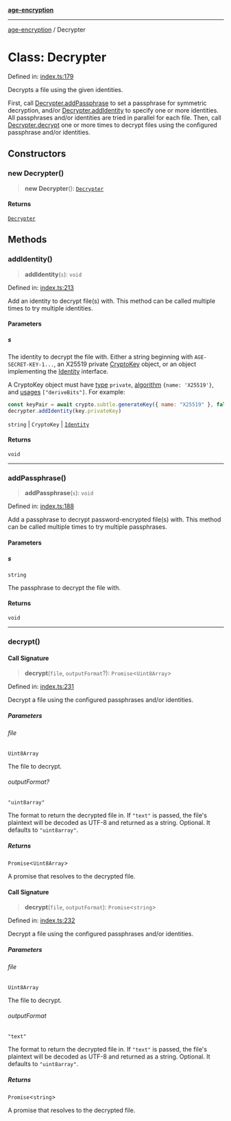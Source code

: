 [**age-encryption**](../README.md)

***

[age-encryption](../README.md) / Decrypter

# Class: Decrypter

Defined in: [index.ts:179](https://github.com/FiloSottile/typage/blob/71f68da909e30220d568bfb648bafe630e17f03c/lib/index.ts#L179)

Decrypts a file using the given identities.

First, call [Decrypter.addPassphrase](Decrypter.md#addpassphrase) to set a passphrase for symmetric
decryption, and/or [Decrypter.addIdentity](Decrypter.md#addidentity) to specify one or more
identities. All passphrases and/or identities are tried in parallel for each
file. Then, call [Decrypter.decrypt](Decrypter.md#decrypt) one or more times to decrypt files
using the configured passphrase and/or identities.

## Constructors

### new Decrypter()

> **new Decrypter**(): [`Decrypter`](Decrypter.md)

#### Returns

[`Decrypter`](Decrypter.md)

## Methods

### addIdentity()

> **addIdentity**(`s`): `void`

Defined in: [index.ts:213](https://github.com/FiloSottile/typage/blob/71f68da909e30220d568bfb648bafe630e17f03c/lib/index.ts#L213)

Add an identity to decrypt file(s) with. This method can be called
multiple times to try multiple identities.

#### Parameters

##### s

The identity to decrypt the file with. Either a string
beginning with `AGE-SECRET-KEY-1...`, an X25519 private
[CryptoKey](https://developer.mozilla.org/en-US/docs/Web/API/CryptoKey)
object, or an object implementing the [Identity](../interfaces/Identity.md) interface.

A CryptoKey object must have
[type](https://developer.mozilla.org/en-US/docs/Web/API/CryptoKey/type)
`private`,
[algorithm](https://developer.mozilla.org/en-US/docs/Web/API/CryptoKey/algorithm)
`{name: 'X25519'}`, and
[usages](https://developer.mozilla.org/en-US/docs/Web/API/CryptoKey/usages)
`["deriveBits"]`. For example:
```js
const keyPair = await crypto.subtle.generateKey({ name: "X25519" }, false, ["deriveBits"])
decrypter.addIdentity(key.privateKey)
```

`string` | `CryptoKey` | [`Identity`](../interfaces/Identity.md)

#### Returns

`void`

***

### addPassphrase()

> **addPassphrase**(`s`): `void`

Defined in: [index.ts:188](https://github.com/FiloSottile/typage/blob/71f68da909e30220d568bfb648bafe630e17f03c/lib/index.ts#L188)

Add a passphrase to decrypt password-encrypted file(s) with. This method
can be called multiple times to try multiple passphrases.

#### Parameters

##### s

`string`

The passphrase to decrypt the file with.

#### Returns

`void`

***

### decrypt()

#### Call Signature

> **decrypt**(`file`, `outputFormat`?): `Promise`\<`Uint8Array`\>

Defined in: [index.ts:231](https://github.com/FiloSottile/typage/blob/71f68da909e30220d568bfb648bafe630e17f03c/lib/index.ts#L231)

Decrypt a file using the configured passphrases and/or identities.

##### Parameters

###### file

`Uint8Array`

The file to decrypt.

###### outputFormat?

`"uint8array"`

The format to return the decrypted file in. If
`"text"` is passed, the file's plaintext will be decoded as UTF-8 and
returned as a string. Optional. It defaults to `"uint8array"`.

##### Returns

`Promise`\<`Uint8Array`\>

A promise that resolves to the decrypted file.

#### Call Signature

> **decrypt**(`file`, `outputFormat`): `Promise`\<`string`\>

Defined in: [index.ts:232](https://github.com/FiloSottile/typage/blob/71f68da909e30220d568bfb648bafe630e17f03c/lib/index.ts#L232)

Decrypt a file using the configured passphrases and/or identities.

##### Parameters

###### file

`Uint8Array`

The file to decrypt.

###### outputFormat

`"text"`

The format to return the decrypted file in. If
`"text"` is passed, the file's plaintext will be decoded as UTF-8 and
returned as a string. Optional. It defaults to `"uint8array"`.

##### Returns

`Promise`\<`string`\>

A promise that resolves to the decrypted file.
